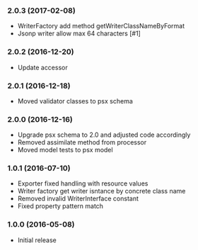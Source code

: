 
### 2.0.3 (2017-02-08)

* WriterFactory add method getWriterClassNameByFormat
* Jsonp writer allow max 64 characters [#1]

### 2.0.2 (2016-12-20)

* Update accessor 

### 2.0.1 (2016-12-18)

* Moved validator classes to psx schema

### 2.0.0 (2016-12-16)

* Upgrade psx schema to 2.0 and adjusted code accordingly
* Removed assimilate method from processor
* Moved model tests to psx model

### 1.0.1 (2016-07-10)

* Exporter fixed handling with resource values 
* Writer factory get writer isntance by concrete class name
* Removed invalid WriterInterface constant
* Fixed property pattern match

### 1.0.0 (2016-05-08)

* Initial release
